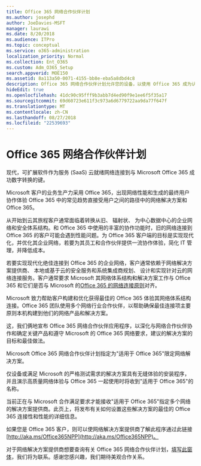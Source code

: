 ```yaml
---
title: Office 365 网络合作伙伴计划
ms.author: josephd
author: JoeDavies-MSFT
manager: laurawi
ms.date: 8/20/2018
ms.audience: ITPro
ms.topic: conceptual
ms.service: o365-administration
localization_priority: Normal
ms.collection: Ent_O365
ms.custom: Adm_O365_Setup
search.appverid: MOE150
ms.assetid: 8a113a50-0071-4155-bb8e-eba5a8dbd4c8
description: Office 365 网络合作伙伴计划允许您的设备，以使用 Office 365 成为认证。
hideEdit: true
ms.openlocfilehash: 41dc90c95fff9b3abb7d4ed90f9e1ee6f5f35a17
ms.sourcegitcommit: 69d60723e611f3c973a6d6779722aa9da77f647f
ms.translationtype: MT
ms.contentlocale: zh-CN
ms.lasthandoff: 08/27/2018
ms.locfileid: "22539693"
---
```

# <a name="office-365-networking-partner-program"></a>Office 365 网络合作伙伴计划

现代，可扩展软件作为服务 (SaaS) 云就绪网络连接到与 Microsoft Office 365 成功数字转换的键。  

Microsoft 客户的业务生产力采用 Office 365，出现网络性能和生成的最终用户协作体验 Office 365 中的常见趋势直接受用户之间的路径中的网络解决方案和Office 365。  

从开始到云其旅程客户通常面临着转换从旧、 辐射状、 为中心数据中心的企业网络和安全体系结构。和 Office 365 中使用的丰富的协作功能时，旧的网络连接到 Office 365 的客户可能会遇到性能问题。为 Office 365 客户端的目标是实现现代化，并优化其企业网络，若要为其员工和合作伙伴提供一流协作体验，简化 IT 管理，并降低成本。 

若要实现现代化绝佳连接到 Office 365 的企业网络，客户通常依赖于网络解决方案提供商、 本地或基于云的安全服务和系统集成商规划、 设计和实现针对云的网络连接服务。客户通常要求 Microsoft 其网络体系结构和解决方案工作与 Office 365 和它们是否与 Microsoft 的[Office 365 的网络连接原则](http://aka.ms/PNC)对齐。  

Microsoft 致力帮助客户构建和优化获得最佳的 Office 365 体验其网络体系结构连接。Office 365 团队使用多个网络行业合作伙伴，以帮助确保最佳连接项主要原则本机构建到他们的网络产品和解决方案。 

这，我们俩地宣布 Office 365 网络合作伙伴应用程序，以深化与网络合作伙伴协作和确定关键产品和遵守 Microsoft 的 Office 365 网络要求，建议的解决方案的目标和最佳做法。 

Microsoft Office 365 网络合作伙伴计划指定为"适用于 Office 365"限定网络解决方案。  

仅设备或满足 Microsoft 的严格测试需求的解决方案具有无缝体验的安装程序，并且演示高质量网络体验与 Office 365 一起使用时将收到"适用于 Office 365"的名称。  

当前正在与 Microsoft 合作满足要求才能接收"适用于 Office 365"指定多个网络的解决方案提供商。此页上，将发布有关如何设置这些解决方案的最佳的 Office 365 连接性和性能的详细信息。  

如果您是 Office 365 客户，则可以使网络解决方案提供商了解此程序通过此链接[http://aka.ms/Office365NPP](http://aka.ms/Office365NPP)。

对于网络解决方案提供商想要查询有关 Office 365 网络合作伙伴计划，[填写此窗体](https://forms.office.com/Pages/ResponsePage.aspx?id=v4j5cvGGr0GRqy180BHbRyOZxByRF1dLgv7k6ye5z8pUMTNCVTYyVk9GNEYzWjFOVkI1SzdJNUkyWi4u)，我们将为联系。感谢您感兴趣，我们期待美观合作关系。 

